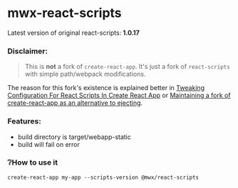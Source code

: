 # mwx-react-scripts
Latest version of original react-scripts: **1.0.17**

### Disclaimer:
> This is **not** a fork of ```create-react-app```. It's just a fork of ```react-scripts``` with simple path/webpack modifications.

The reason for this fork's existence is explained better in [Tweaking Configuration For React Scripts In Create React App](https://medium.com/@shubheksha/tweaking-configuration-for-react-scripts-in-create-react-app-d91e9d03a42f) or [Maintaining a fork of create-react-app as an alternative to ejecting](https://medium.com/@denis.zhbankov/maintaining-a-fork-of-create-react-app-as-an-alternative-to-ejecting-c555e8eb2b63).

### Features:
* build directory is target/webapp-static
* build will fail on error

### ❔How to use it
```create-react-app my-app --scripts-version @mwx/react-scripts```